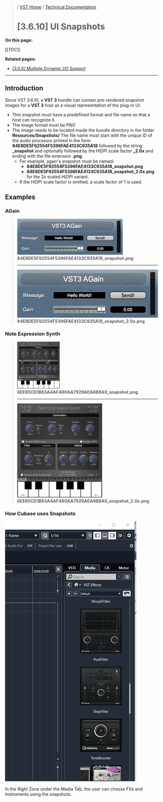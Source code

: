 >/ [VST Home](../../../Index.md) / [Technical Documentation](../../Index.md)
>
># [3.6.10] UI Snapshots

**On this page:**

[[_TOC_]]

**Related pages:**
- [[3.0.0] Multiple Dynamic I/O Support](../3.0.0/Multiple+Dynamic+IO.md)

---

## Introduction

Since VST 3.6.10, a **VST 3** bundle can contain pre-rendered snapshot images for a **VST 3** host as a visual representation of the plug-in UI.<br>
- This snapshot must have a predefined format and file name so that a host can recognize it.
- The image format must be PNG
- The image needs to be located inside the bundle directory in the folder **Resources/Snapshots/**
The file name must start with the unique ID of the audio processor printed in the form **84E8DE5F92554F5396FAE4133C935A18** followed by the string **_snapshot** and optionally followed by the HiDPI scale factor **_2.0x** and ending with the file extension **.png**.
    - For example, again's snapshot must be named:
        - **84E8DE5F92554F5396FAE4133C935A18_snapshot.png**
        - **84E8DE5F92554F5396FAE4133C935A18_snapshot_2.0x.png** for the 2x scaled HiDPI variant.
    - If the HiDPI scale factor is omitted, a scale factor of 1 is used.

## Examples

### AGain

> ![tech_doc_22](../../../../resources/tech_doc_22.png)<br>
> **84E8DE5F92554F5396FAE4133C935A18_snapshot.png**
>
> ---
>
> ![tech_doc_23](../../../../resources/tech_doc_23.png)<br>
> **84E8DE5F92554F5396FAE4133C935A18_snapshot_2.0x.png**

### Note Expression Synth

> ![tech_doc_24](../../../../resources/tech_doc_24.png)<br>
> **6EE65CD1B83A4AF480AA7929AEA6B8A0_snapshot.png**
>
> ---
>
> ![tech_doc_25](../../../../resources/tech_doc_25.png)<br>
> **6EE65CD1B83A4AF480AA7929AEA6B8A0_snapshot_2.0x.png**

### How Cubase uses Snapshots

![tech_doc_26](../../../../resources/tech_doc_26.png)

In the Right Zone under the Media Tab, the user can choose FXs and Instruments using the snapshots.